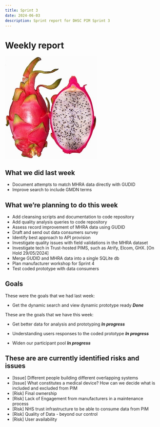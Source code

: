 ```yaml
---
title: Sprint 3
date: 2024-06-03
description: Sprint report for DHSC PIM Sprint 3
---
```


# Weekly report

![Dragonfruit](dragonfruit.jpg)
## What we did last week

- Document attempts to match MHRA data directly with GUDID
- Improve search to include GMDN terms

## What we’re planning to do this week

- Add cleansing scripts and documentation to code repository
- Add quality analysis queries to code repository
- Assess record improvement of MHRA data using GUDID
- Draft and send out data consumers survey
- Identify best approach to API provision
- Investigate quality issues with field validations in the MHRA dataset
- Investigate tech in Trust-hosted PIMS, such as Atrify, Elcom, GHX. [On Hold 29/05/2024]
- Merge GUDID and MHRA data into a single SQLite db
- Plan manufacturer workshop for Sprint 4
- Test coded prototype with data consumers

## Goals

These were the goals that we had last week:

- Get the dynamic search and view dynamic prototype ready <span class="badge bg-success">_**Done**_</span>

These are the goals that we have this week:

- Get better data for analysis and prototyping
<span class="badge bg-info">_**In progress**_</span>

- Understanding users responses to the coded prototype
<span class="badge bg-info">_**In progress**_</span>

- Widen our participant pool
<span class="badge bg-info">_**In progress**_</span>

## These are are currently identified risks and issues

- \[Issue\] Different people building different overlapping systems
- \[Issue\] What constitutes a medical device? How can we decide what is
included and excluded from PIM
- \[Risk\] Final ownership
- \[Risk\] Lack of Engagement from manufacturers in a maintenance process
- \[Risk\] NHS trust infrastructure to be able to consume data from PIM
- \[Risk\] Quality of Data - beyond our control
- \[Risk\] User availability
